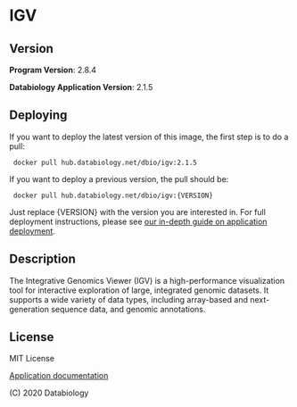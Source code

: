 # IGV

## Version

__Program Version__: 2.8.4

__Databiology Application Version__: 2.1.5

## Deploying

If you want to deploy the latest version of this image, the first step is to do a pull:

     docker pull hub.databiology.net/dbio/igv:2.1.5

If you want to deploy a previous version, the pull should be:

     docker pull hub.databiology.net/dbio/igv:{VERSION}

Just replace {VERSION} with the version you are interested in. For full deployment instructions, please see [our in-depth guide on application deployment](https://docs.databiology.net/tiki-index.php?page=Operations%3A+Deploying+an+Application).

## Description

The Integrative Genomics Viewer (IGV) is a high-performance visualization tool for interactive exploration of large, integrated genomic datasets. It supports a wide variety of data types, including array-based and next-generation sequence data, and genomic annotations.

## License

MIT License

[Application documentation](https://docs.databiology.net/tiki-index.php?page=Application+IGV)

(C) 2020 Databiology
